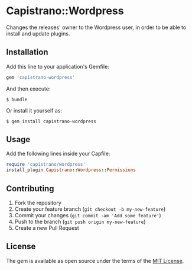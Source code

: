 # Capistrano::Wordpress

Changes the releases' owner to the Wordpress user, in order to be able to install and update plugins.
## Installation

Add this line to your application's Gemfile:

```ruby
gem 'capistrano-wordpress'
```

And then execute:

    $ bundle

Or install it yourself as:

    $ gem install capistrano-wordpress

## Usage

Add the following lines inside your Capfile:

```ruby
require 'capistrano/wordpress'
install_plugin Capistrano::Wordpress::Permissions
```

## Contributing

1. Fork the repository
2. Create your feature branch (`git checkout -b my-new-feature`)
3. Commit your changes (`git commit -am 'Add some feature'`)
4. Push to the branch (`git push origin my-new-feature`)
5. Create a new Pull Request

## License

The gem is available as open source under the terms of the [MIT License](https://opensource.org/licenses/MIT).

